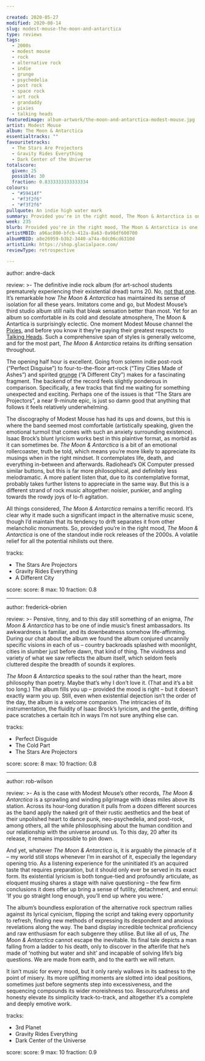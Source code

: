 ```yaml
---

created: 2020-05-27
modified: 2020-08-14
slug: modest-mouse-the-moon-and-antarctica
type: reviews
tags:
  - 2000s
  - modest mouse
  - rock
  - alternative rock
  - indie
  - grunge
  - psychedelia
  - post rock
  - space rock
  - art rock
  - grandaddy
  - pixies
  - talking heads
featuredimage: album-artwork/the-moon-and-antarctica-modest-mouse.jpg
artist: Modest Mouse
album: The Moon & Antarctica
essentialtracks: ""
favouritetracks:
  - The Stars Are Projectors
  - Gravity Rides Everything
  - Dark Center of the Universe
totalscore:
  given: 25
  possible: 30
  fraction: 0.8333333333333334
colours:
  - "#59414f"
  - "#f3f2f6"
  - "#f3f2f6"
pullquote: An indie high water mark
summary: Provided you're in the right mood, The Moon & Antarctica is one of the standout indie rock releases of the 2000s. A volatile relief for all the potential nihilists out there.
week: 235
blurb: Provided you're in the right mood, The Moon & Antarctica is one of the standout indie rock releases of the 2000s.
artistMBID: a96ac800-bfcb-412a-8a63-0a98df600700
albumMBID: a8e26959-b3b2-3440-a74a-0dc06cd6310d
artistLink: https://shop.glacialpace.com/
reviewType: retrospective

---
```


author: andre-dack

review: >-
  The definitive indie rock album (for art-school students prematurely experiencing their existential dread) turns 20. No, [not that one](/reviews/grandaddy-the-sophtware-slump/). It’s remarkable how *The Moon & Antarctica* has maintained its sense of isolation for all these years. Imitators come and go, but Modest Mouse’s third studio album still nails that bleak sensation better than most. Yet for an album so comfortable in its cold and desolate atmosphere, The Moon & Antartica is surprisingly eclectic. One moment Modest Mouse channel the [Pixies](/reviews/pixies-doolittle/), and before you know it they’re paying their greatest respects to [Talking Heads](/reviews/talking-heads-remain-in-light/). Such a comprehensive span of styles is generally welcome, and for the most part, *The Moon & Antarctica* retains its drifting sensation throughout.

  The opening half hour is excellent. Going from solemn indie post-rock (“Perfect Disguise”) to four-to-the-floor art-rock (“Tiny Cities Made of Ashes”) and spirited [grunge](/reviews/nirvana-in-utero/) (“A Different City”) makes for a fascinating fragment. The backend of the record feels slightly ponderous in comparison. Specifically, a few tracks that find me waiting for something unexpected and exciting. Perhaps one of the issues is that “The Stars are Projectors”, a near 9-minute epic, is just so damn good that anything that follows it feels relatively underwhelming.

  The discography of Modest Mouse has had its ups and downs, but this is where the band seemed most comfortable (artistically speaking, given the emotional turmoil that comes with such an anxiety surrounding existence). Isaac Brock’s blunt lyricism works best in this plaintive format, as morbid as it can sometimes be. *The Moon & Antarctica* is a bit of an emotional rollercoaster, truth be told, which means you’re more likely to appreciate its musings when in the right mindset. It contemplates life, death, and everything in-between and afterwards. Radiohead’s OK Computer pressed similar buttons, but this is far more philosophical, and definitely less melodramatic. A more patient listen that, due to its contemplative format, probably takes further listens to appreciate in the same way. But this is a different strand of rock music altogether: noisier, punkier, and angling towards the rowdy joys of lo-fi agitation.

  All things considered, *The Moon & Antarctica* remains a terrific record. It’s clear why it made such a significant impact in the alternative music scene, though I’d maintain that its tendency to drift separates it from other melancholic monuments. So, provided you’re in the right mood, *The Moon & Antarctica* is one of the standout indie rock releases of the 2000s. A volatile relief for all the potential nihilists out there.

tracks:
  - The Stars Are Projectors
  - Gravity Rides Everything
  - A Different City

score:
  score: 8
  max: 10
  fraction: 0.8

---

author: frederick-obrien

review: >-
  Pensive, tinny, and to this day still something of an enigma, *The Moon & Antarctica* has to be one of indie music’s finest ambassadors. Its awkwardness is familiar, and its downbeatness somehow life-affirming. During our chat about the album we found the album conjured uncannily specific visions in each of us – country backroads splashed with moonlight, cities in slumber just before dawn, that kind of thing. The vividness and variety of what we saw reflects the album itself, which seldom feels cluttered despite the breadth of sounds it explores.

  *The Moon & Antarctica* speaks to the soul rather than the heart, more philosophy than poetry. Maybe that’s why I don’t love it. (That and it’s a bit too long.) The album fills you up – provided the mood is right – but it doesn’t exactly warm you up. Still, even when existential dejection isn’t the order of the day, the album is a welcome companion. The intricacies of its instrumentation, the fluidity of Isaac Brock’s lyricism, and the gentle, drifting pace scratches a certain itch in ways I’m not sure anything else can.

tracks:
  - Perfect Disguide
  - The Cold Part
  - The Stars Are Projectors

score:
  score: 8
  max: 10
  fraction: 0.8

---

author: rob-wilson

review: >-
  As is the case with Modest Mouse’s other records, *The Moon & Antarctica* is a sprawling and winding pilgrimage with ideas miles above its station. Across its hour-long duration it pulls from a dozen different sources as the band apply the naked grit of their rustic aesthetics and the beat of their unpolished heart to dance punk, neo-psychedelia, and post-rock, among others, all the while philosophising about the human condition and our relationship with the universe around us. To this day, 20 after its release, it remains impossible to pin down.

  And yet, whatever *The Moon & Antarctica* is, it is arguably the pinnacle of it – my world still stops whenever I’m in earshot of it, especially the legendary opening trio. As a listening experience for the uninitiated it’s an acquired taste that requires preparation, but it should only ever be served in its exact form. Its existential lyricism is both tongue-tied and profoundly articulate, as eloquent musing shares a stage with naïve questioning – the few firm conclusions it does offer up bring a sense of futility, detachment, and ennui: ‘If you go straight long enough, you’ll end up where you were.’

  The album’s boundless exploration of the alternative rock spectrum rallies against its lyrical cynicism, flipping the script and taking every opportunity to refresh, finding new methods of expressing its despondent and anxious revelations along the way. The band display incredible technical proficiency and raw enthusiasm for each subgenre they utilise. But like all of us, *The Moon & Antarctica* cannot escape the inevitable. Its final tale depicts a man falling from a ladder to his death, only to discover in the afterlife that he’s made of ‘nothing but water and shit’ and incapable of solving life’s big questions. We are made from earth, and to the earth we will return.

  It isn’t music for every mood, but it only rarely wallows in its sadness to the point of misery. Its more uplifting moments are slotted into ideal positions, sometimes just before segments step into excessiveness, and the sequencing compounds its wider moreishness too. Resourcefulness and honesty elevate its simplicity track-to-track, and altogether it’s a complete and deeply emotive work.

tracks:
  - 3rd Planet
  - Gravity Rides Everything
  - Dark Center of the Universe

score:
  score: 9
  max: 10
  fraction: 0.9
